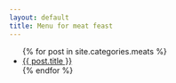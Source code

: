 ```yaml
---
layout: default
title: Menu for meat feast
---
```


  <ul>
    {% for post in site.categories.meats %}
      <li><a href="{{ post.url | prepend: site.baseurl }}">{{ post.title }}</a></li>
    {% endfor %}
  </ul>

